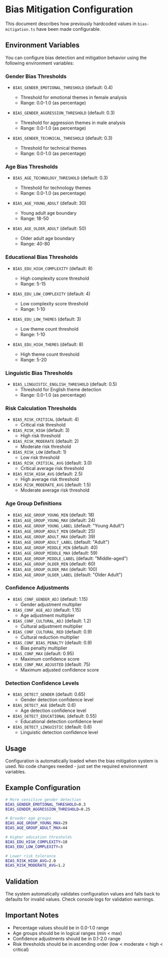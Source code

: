 # Bias Mitigation Configuration

This document describes how previously hardcoded values in `bias-mitigation.ts` have been made configurable.

## Environment Variables

You can configure bias detection and mitigation behavior using the following environment variables:

### Gender Bias Thresholds

- `BIAS_GENDER_EMOTIONAL_THRESHOLD` (default: 0.4)
  - Threshold for emotional themes in female analysis
  - Range: 0.0-1.0 (as percentage)

- `BIAS_GENDER_AGGRESSION_THRESHOLD` (default: 0.3)
  - Threshold for aggression themes in male analysis
  - Range: 0.0-1.0 (as percentage)

- `BIAS_GENDER_TECHNICAL_THRESHOLD` (default: 0.3)
  - Threshold for technical themes
  - Range: 0.0-1.0 (as percentage)

### Age Bias Thresholds

- `BIAS_AGE_TECHNOLOGY_THRESHOLD` (default: 0.3)
  - Threshold for technology themes
  - Range: 0.0-1.0 (as percentage)

- `BIAS_AGE_YOUNG_ADULT` (default: 30)
  - Young adult age boundary
  - Range: 18-50

- `BIAS_AGE_OLDER_ADULT` (default: 50)
  - Older adult age boundary
  - Range: 40-80

### Educational Bias Thresholds

- `BIAS_EDU_HIGH_COMPLEXITY` (default: 8)
  - High complexity score threshold
  - Range: 5-15

- `BIAS_EDU_LOW_COMPLEXITY` (default: 4)
  - Low complexity score threshold
  - Range: 1-10

- `BIAS_EDU_LOW_THEMES` (default: 3)
  - Low theme count threshold
  - Range: 1-10

- `BIAS_EDU_HIGH_THEMES` (default: 8)
  - High theme count threshold
  - Range: 5-20

### Linguistic Bias Thresholds

- `BIAS_LINGUISTIC_ENGLISH_THRESHOLD` (default: 0.5)
  - Threshold for English theme detection
  - Range: 0.0-1.0 (as percentage)

### Risk Calculation Thresholds

- `BIAS_RISK_CRITICAL` (default: 4)
  - Critical risk threshold
- `BIAS_RISK_HIGH` (default: 3)
  - High risk threshold
- `BIAS_RISK_MODERATE` (default: 2)
  - Moderate risk threshold
- `BIAS_RISK_LOW` (default: 1)
  - Low risk threshold
- `BIAS_RISK_CRITICAL_AVG` (default: 3.0)
  - Critical average risk threshold
- `BIAS_RISK_HIGH_AVG` (default: 2.5)
  - High average risk threshold
- `BIAS_RISK_MODERATE_AVG` (default: 1.5)
  - Moderate average risk threshold

### Age Group Definitions

- `BIAS_AGE_GROUP_YOUNG_MIN` (default: 18)
- `BIAS_AGE_GROUP_YOUNG_MAX` (default: 24)
- `BIAS_AGE_GROUP_YOUNG_LABEL` (default: "Young Adult")
- `BIAS_AGE_GROUP_ADULT_MIN` (default: 25)
- `BIAS_AGE_GROUP_ADULT_MAX` (default: 39)
- `BIAS_AGE_GROUP_ADULT_LABEL` (default: "Adult")
- `BIAS_AGE_GROUP_MIDDLE_MIN` (default: 40)
- `BIAS_AGE_GROUP_MIDDLE_MAX` (default: 59)
- `BIAS_AGE_GROUP_MIDDLE_LABEL` (default: "Middle-aged")
- `BIAS_AGE_GROUP_OLDER_MIN` (default: 60)
- `BIAS_AGE_GROUP_OLDER_MAX` (default: 100)
- `BIAS_AGE_GROUP_OLDER_LABEL` (default: "Older Adult")

### Confidence Adjustments

- `BIAS_CONF_GENDER_ADJ` (default: 1.15)
  - Gender adjustment multiplier
- `BIAS_CONF_AGE_ADJ` (default: 1.15)
  - Age adjustment multiplier
- `BIAS_CONF_CULTURAL_ADJ` (default: 1.2)
  - Cultural adjustment multiplier
- `BIAS_CONF_CULTURAL_RED` (default: 0.9)
  - Cultural reduction multiplier
- `BIAS_CONF_BIAS_PENALTY` (default: 0.9)
  - Bias penalty multiplier
- `BIAS_CONF_MAX` (default: 0.95)
  - Maximum confidence score
- `BIAS_CONF_MAX_ADJUSTED` (default: 75)
  - Maximum adjusted confidence score

### Detection Confidence Levels

- `BIAS_DETECT_GENDER` (default: 0.65)
  - Gender detection confidence level
- `BIAS_DETECT_AGE` (default: 0.6)
  - Age detection confidence level
- `BIAS_DETECT_EDUCATIONAL` (default: 0.55)
  - Educational detection confidence level
- `BIAS_DETECT_LINGUISTIC` (default: 0.6)
  - Linguistic detection confidence level

## Usage

Configuration is automatically loaded when the bias mitigation system is used. No code changes needed - just set the required environment variables.

## Example Configuration

```bash
# More sensitive gender detection
BIAS_GENDER_EMOTIONAL_THRESHOLD=0.3
BIAS_GENDER_AGGRESSION_THRESHOLD=0.25

# Broader age groups
BIAS_AGE_GROUP_YOUNG_MAX=29
BIAS_AGE_GROUP_ADULT_MAX=44

# Higher education thresholds
BIAS_EDU_HIGH_COMPLEXITY=10
BIAS_EDU_LOW_COMPLEXITY=3

# Lower risk tolerance
BIAS_RISK_HIGH_AVG=2.0
BIAS_RISK_MODERATE_AVG=1.2
```

## Validation

The system automatically validates configuration values and falls back to defaults for invalid values. Check console logs for validation warnings.

## Important Notes

- Percentage values should be in 0.0-1.0 range
- Age groups should be in logical ranges (min < max)
- Confidence adjustments should be in 0.1-2.0 range
- Risk thresholds should be in ascending order (low < moderate < high < critical)
